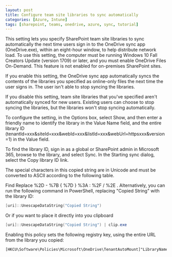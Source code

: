 ```yaml
---
layout: post
title: Configure team site libraries to sync automatically
categories: [Azure, Intune]
tags: [sharepoint, teams, onedrive, azure, sync, tutorial]
---
```


This setting lets you specify SharePoint team site libraries to sync automatically the next time users sign in to the OneDrive sync app (OneDrive.exe), within an eight-hour window, to help distribute network load. To use this setting, the computer must be running Windows 10 Fall Creators Update (version 1709) or later, and you must enable OneDrive Files On-Demand. This feature is not enabled for on-premises SharePoint sites.

If you enable this setting, the OneDrive sync app automatically syncs the contents of the libraries you specified as online-only files the next time the user signs in. The user isn't able to stop syncing the libraries.

If you disable this setting, team site libraries that you've specified aren't automatically synced for new users. Existing users can choose to stop syncing the libraries, but the libraries won't stop syncing automatically.

To configure the setting, in the Options box, select Show, and then enter a friendly name to identify the library in the Value Name field, and the entire library ID (tenantId=xxx&siteId=xxx&webId=xxx&listId=xxx&webUrl=httpsxxx&version=1) in the Value field.

To find the library ID, sign in as a global or SharePoint admin in Microsoft 365, browse to the library, and select Sync. In the Starting sync dialog, select the Copy library ID link.


The special characters in this copied string are in Unicode and must be converted to ASCII according to the following table.

Find	Replace
%2D	-
%7B	{
%7D	}
%3A	:
%2F	/
%2E	.
Alternatively, you can run the following command in PowerShell, replacing "Copied String" with the library ID:

```powershell
[uri]::UnescapeDataString("Copied String")
```
Or if you want to place it directly into you clipboard

```powershell
[uri]::UnescapeDataString("Copied String") | clip.exe
```

Enabling this policy sets the following registry key, using the entire URL from the library you copied:

```
[HKCU\Software\Policies\Microsoft\OneDrive\TenantAutoMount]"LibraryName"="LibraryID"
```
